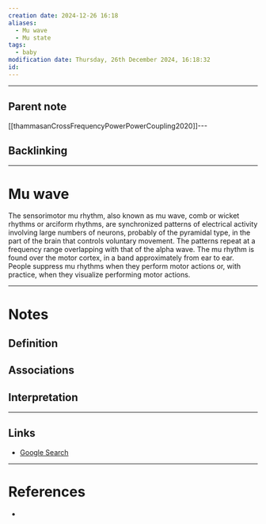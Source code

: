 ```yaml
---
creation date: 2024-12-26 16:18
aliases:
  - Mu wave
  - Mu state
tags:
  - baby
modification date: Thursday, 26th December 2024, 16:18:32
id:
---
```

---

## Parent note
[[thammasanCrossFrequencyPowerPowerCoupling2020]]---
## Backlinking


---
# Mu wave
The sensorimotor mu rhythm, also known as mu wave, comb or wicket rhythms or arciform rhythms, are synchronized patterns of electrical activity involving large numbers of neurons, probably of the pyramidal type, in the part of the brain that controls voluntary movement. The patterns repeat at a frequency range overlapping with that of the alpha wave. The mu rhythm is found over the motor cortex, in a band approximately from ear to ear. People suppress mu rhythms when they perform motor actions or, with practice, when they visualize performing motor actions.


---
# Notes

## Definition

## Associations

## Interpretation

---
## Links
- [Google Search](https://www.google.com/search?q=Mu+wave)

---
# References
+ 
